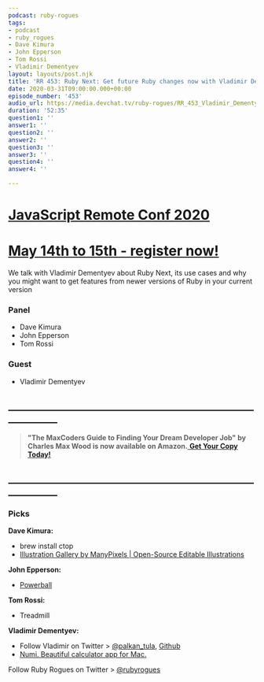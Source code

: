 ```yaml
---
podcast: ruby-rogues
tags:
- podcast
- ruby_rogues
- Dave Kimura
- John Epperson
- Tom Rossi
- Vladimir Dementyev
layout: layouts/post.njk
title: 'RR 453: Ruby Next: Get future Ruby changes now with Vladimir Dementyev'
date: 2020-03-31T09:00:00.000+00:00
episode_number: '453'
audio_url: https://media.devchat.tv/ruby-rogues/RR_453_Vladimir_Dementyev.mp3
duration: '52:35'
question1: ''
answer1: ''
question2: ''
answer2: ''
question3: ''
answer3: ''
question4: ''
answer4: ''

---
```

# [JavaScript Remote Conf 2020](https://devchat.tv/conferences/javascript-remote-2020/ "JavaScript Remote Conf 2020")

# [May 14th to 15th - register now!](https://devchat.tv/conferences/javascript-remote-2020/ "JavaScript Remote Conf 2020")

We talk with Vladimir Dementyev about Ruby Next, its use cases and why you might want to get features from newer versions of Ruby in your current version

### **Panel**

* Dave Kimura
* John Epperson
* Tom Rossi

### **Guest**

* Vladimir Dementyev

## **____________________________________________________________**

> **"The MaxCoders Guide to Finding Your Dream Developer Job" by Charles Max Wood is now available on Amazon.**[ **Get Your Copy Today!**](https://www.amazon.com/gp/product/B081MBL5C9/ref=as_li_ss_tl?ie=UTF8&linkCode=sl1&tag=devchattv-20&linkId=9d61363241636e2546ef46abba198746&language=en_US)

## **____________________________________________________________**

### **Picks**

**Dave Kimura:**

* brew install ctop
* [Illustration Gallery by ManyPixels | Open-Source Editable Illustrations](https://www.manypixels.co/gallery/)

**John Epperson:**

* [Powerball](https://www.amazon.com/Dynaflex-12090-Platinum-Powerball/dp/B0039WDYYA/ref=cm_cr_arp_d_bdcrb_top?ie=UTF8)

**Tom Rossi:**

* Treadmill

**Vladimir Dementyev:**

* Follow Vladimir on Twitter > [@palkan_tula](https://twitter.com/palkan_tula?lang=en), [Github](https://github.com/palkan)
* [Numi. Beautiful calculator app for Mac.](https://numi.app/)

Follow Ruby Rogues on Twitter > [@rubyrogues](https://twitter.com/rubyrogues)